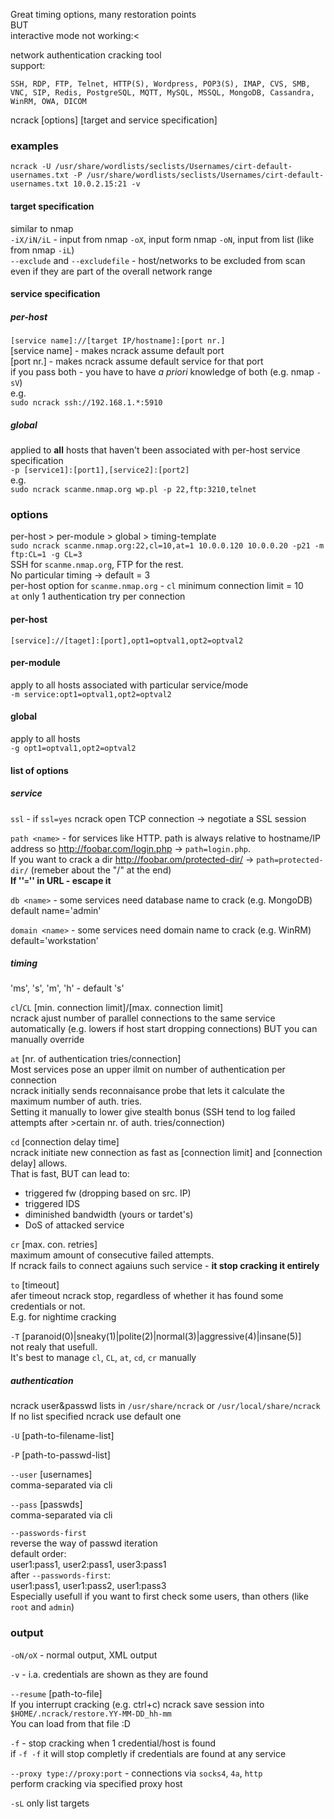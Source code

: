 Great timing options, many restoration points  
BUT  
interactive mode not working:<  

network authentication cracking tool  
support:
```
SSH, RDP, FTP, Telnet, HTTP(S), Wordpress, POP3(S), IMAP, CVS, SMB, VNC, SIP, Redis, PostgreSQL, MQTT, MySQL, MSSQL, MongoDB, Cassandra, WinRM, OWA, DICOM
```

ncrack [options]  [target and service specification]

### examples
`ncrack -U /usr/share/wordlists/seclists/Usernames/cirt-default-usernames.txt -P /usr/share/wordlists/seclists/Usernames/cirt-default-usernames.txt 10.0.2.15:21 -v`  

#### target specification
similar to nmap  
`-iX/iN/iL` - input from nmap `-oX`, input form nmap `-oN`, input from list (like from nmap `-iL`)  
`--exclude` and `--excludefile` - host/networks to be excluded from scan even if they are part of the overall network range

#### service specification
##### per-host
`[service name]://[target IP/hostname]:[port nr.]`  
[service name] - makes ncrack assume default port  
[port nr.] - makes ncrack assume default service for that port  
if you pass both - you have to have *a priori* knowledge of both (e.g. nmap `-sV`)  
e.g.  
`sudo ncrack ssh://192.168.1.*:5910`  

##### global
applied to **all** hosts that haven't been associated with per-host service specification  
`-p [service1]:[port1],[service2]:[port2]`  
e.g.  
`sudo ncrack scanme.nmap.org wp.pl -p 22,ftp:3210,telnet`

### options
per-host > per-module > global > timing-template  
`sudo ncrack scanme.nmap.org:22,cl=10,at=1 10.0.0.120 10.0.0.20 -p21 -m ftp:CL=1 -g CL=3`  
SSH for `scanme.nmap.org`, FTP for the rest.  
No particular timing -> default = 3  
per-host option for `scanme.nmap.org` - `cl` minimum connection limit = 10  
`at` only 1 authentication try per connection  

#### per-host
`[service]://[taget]:[port],opt1=optval1,opt2=optval2`
#### per-module
apply to all hosts associated with particular service/mode  
`-m service:opt1=optval1,opt2=optval2`  
#### global
apply to all hosts  
`-g opt1=optval1,opt2=optval2`

#### list of options
##### service
`ssl` - if `ssl=yes` ncrack open TCP connection -> negotiate a SSL session  

`path <name>`  - for services like HTTP. path is always relative to hostname/IP address so http://foobar.com/login.php -> `path=login.php`.  
If you want to crack a dir http://foobar.om/protected-dir/ -> `path=protected-dir/`  (remeber about the "/" at the end)  
**If  ''`=`'' in URL - escape it**

`db <name>` - some services need database name to crack (e.g. MongoDB)
default name='admin'

`domain <name>` -  some services need domain name to crack (e.g. WinRM)
default='workstation'

##### timing
'ms', 's', 'm', 'h' - default 's'

`cl`/`CL` [min. connection limit]/[max. connection limit]  
ncrack ajust number of parallel connections to the same service automatically (e.g. lowers if host start dropping connections) BUT you can manually override

`at` [nr. of authentication tries/connection]  
Most services pose an upper ilmit on number of authentication per connection  
ncrack initially sends reconnaisance probe that lets it calculate the maximum number of auth. tries.  
Setting it manually to lower give stealth bonus (SSH tend to log failed attempts after >certain nr. of auth. tries/connection)  

`cd` [connection delay time]  
ncrack initiate new connection as fast as [connection limit] and [connection delay] allows.  
That is fast, BUT can lead to:
- triggered fw (dropping based on src. IP)
- triggered IDS
- diminished bandwidth (yours or tardet's)
- DoS of attacked service

`cr` [max. con. retries]  
maximum amount of consecutive failed attempts.  
If ncrack fails to connect agaiuns such service - **it stop cracking it entirely**

`to` [timeout]  
afer timeout ncrack stop, regardless of whether it has found some credentials or not.  
E.g. for nightime cracking  

`-T` [paranoid(0)|sneaky(1)|polite(2)|normal(3)|aggressive(4)|insane(5)]  
not realy that usefull.  
It's best to manage `cl`, `CL`, `at`, `cd`, `cr` manually  

##### authentication
ncrack user&passwd lists in `/usr/share/ncrack` or `/usr/local/share/ncrack`  
If no list specified ncrack use default one  


`-U` [path-to-filename-list]  

`-P` [path-to-passwd-list]  

`--user` [usernames]  
comma-separated via cli  

`--pass` [passwds]  
comma-separated via cli  

`--passwords-first`  
reverse the way of passwd iteration  
default order:  
user1:pass1, user2:pass1, user3:pass1  
after `--passwords-first`:  
user1:pass1, user1:pass2, user1:pass3  
Especially usefull if you want to first check some users, than others (like `root` and `admin`)  

### output
`-oN/oX` - normal output, XML output  

`-v` - i.a. credentials are shown as they are found  

`--resume` [path-to-file]  
If you interrupt cracking (e.g. ctrl+c) ncrack save session into `$HOME/.ncrack/restore.YY-MM-DD_hh-mm`  
You can load from that file :D

`-f` - stop cracking when 1 credential/host is found  
if `-f -f` it will stop completly if credentials are found at any service

`--proxy type://proxy:port` - connections via `socks4`, `4a`, `http`  
perform cracking via specified proxy host  

`-sL` only list targets